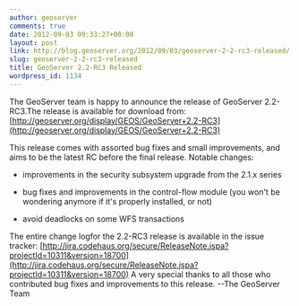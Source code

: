 ```yaml
---
author: geoserver
comments: true
date: 2012-09-03 09:33:27+00:00
layout: post
link: http://blog.geoserver.org/2012/09/03/geoserver-2-2-rc3-released/
slug: geoserver-2-2-rc3-released
title: GeoServer 2.2-RC3 Released
wordpress_id: 1134
---
```


The GeoServer team is happy to announce the release of GeoServer 2.2-RC3.The release is available for download from:
[http://geoserver.org/display/GEOS/GeoServer+2.2-RC3](http://geoserver.org/display/GEOS/GeoServer+2.2-RC3)

This release comes with assorted bug fixes and small improvements, and aims to be the latest RC before the final release. Notable changes:



	
  * improvements in the security subsystem upgrade from the 2.1.x series

	
  * bug fixes and improvements in the control-flow module (you won't be wondering anymore if it's properly installed, or not)

	
  * avoid deadlocks on some WFS transactions


The entire change logfor the 2.2-RC3 release is available in the issue tracker:
[http://jira.codehaus.org/secure/ReleaseNote.jspa?projectId=10311&version=18700](http://jira.codehaus.org/secure/ReleaseNote.jspa?projectId=10311&version=18700)
A very special thanks to all those who contributed bug fixes and improvements to this release.
--The GeoServer Team
